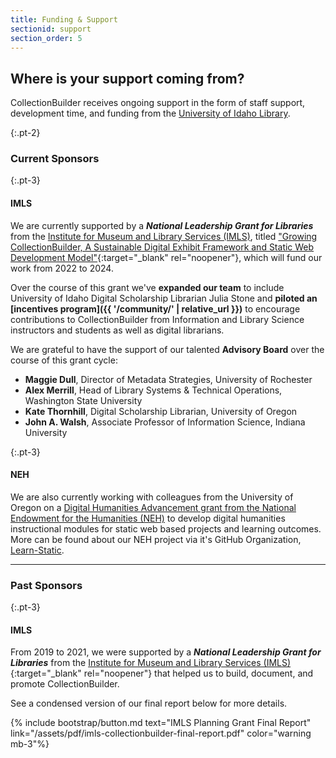 ```yaml
---
title: Funding & Support
sectionid: support
section_order: 5
---
```


## Where is your support coming from?

CollectionBuilder receives ongoing support in the form of staff support, development time, and funding from the [University of Idaho Library](https://www.lib.uidaho.edu/).

{:.pt-2}
### Current Sponsors

{:.pt-3}
#### IMLS

We are currently supported by a ***National Leadership Grant for Libraries*** from the [Institute for Museum and Library Services (IMLS)](https://www.imls.gov/), titled ["Growing CollectionBuilder, A Sustainable Digital Exhibit Framework and Static Web Development Model"](https://www.imls.gov/grants/awarded/lg-252326-ols-22){:target="_blank" rel="noopener"}, which will fund our work from 2022 to 2024.

Over the course of this grant we've **expanded our team** to include University of Idaho Digital Scholarship Librarian Julia Stone and **piloted an [incentives program]({{ '/community/' | relative_url }})** to encourage contributions to CollectionBuilder from Information and Library Science instructors and students as well as digital librarians.

We are grateful to have the support of our talented **Advisory Board** over the course of this grant cycle:

- **Maggie Dull**, Director of Metadata Strategies, University of Rochester
- **Alex Merrill**, Head of Library Systems & Technical Operations, Washington State University
- **Kate Thornhill**, Digital Scholarship Librarian, University of Oregon
- **John A. Walsh**, Associate Professor of Information Science, Indiana University

{:.pt-3}
#### NEH

We are also currently working with colleagues from the University of Oregon on a [Digital Humanities Advancement grant from the National Endowment for the Humanities (NEH)](https://securegrants.neh.gov/publicquery/main.aspx?f=1&gn=HAA-281018-21) to develop digital humanities instructional modules for static web based projects and learning outcomes. 
More can be found about our NEH project via it's GitHub Organization, [Learn-Static](https://github.com/learn-static).

<hr>

### Past Sponsors

{:.pt-3}
#### IMLS

From 2019 to 2021, we were supported by a ***National Leadership Grant for Libraries*** from the [Institute for Museum and Library Services (IMLS)](https://www.imls.gov/grants/awarded/lg-34-19-0064-19){:target="_blank" rel="noopener"} that helped us to build, document, and promote CollectionBuilder. 

See a condensed version of our final report below for more details. 

{% include bootstrap/button.md text="IMLS Planning Grant Final Report" link="/assets/pdf/imls-collectionbuilder-final-report.pdf" color="warning mb-3"%}


